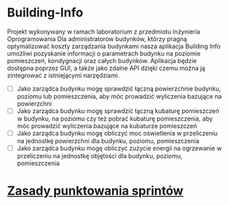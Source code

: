 # Building-Info
Projekt wykonywany w ramach laboratorium z przedmiotu Inżynieria Oprogramowania
Dla administratorów budynków, którzy pragną optymalizować koszty zarządzania budynkami nasza aplikacja Building Info umożliwi pozyskanie informacji o parametrach budynku na poziomie pomieszczeń, kondygnacji oraz całych budynków. Aplikacja będzie dostępna poprzez GUI, a także
jako zdalne API dzięki czemu można ją zintegrować z istniejącymi narzędziami.

- [ ] Jako zarządca budynku mogę sprawdzić łączną powierzchnie budynku, poziomu lub pomieszczenia, aby móc prowadzić wyliczenia bazujące na powierzchni
- [ ] Jako zarządca budynku mogę sprawdzić łączną kubaturę pomieszczeń w budynku, na poziomu czy też pobrać kubaturę pomieszczenia, aby móc prowadzić wyliczenia bazujące na kubaturze pomieszczeń
- [ ] Jako zarządca budynku mogę obliczyć moc oświetlenia w przeliczeniu na jednostkę powierzchni dla budynku, poziomu, pomieszczenia 
- [ ] Jako zarządca budynku mogę obliczyć zużycie energii na ogrzewanie w przeliczeniu na jednostkę objętości dla budynku, poziomu, pomieszczenia 

# [Zasady punktowania sprintów](https://docs.google.com/spreadsheets/d/e/2PACX-1vSxEKEBzcopOqfu9OHFwQkD2oDQlztfqAW0Tf_IXjElZQyKDUrzl4-oxI78NQEHZaLh1Vorl2RSyEf3/pubhtml)
